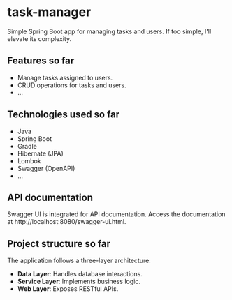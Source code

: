# task-manager

Simple Spring Boot app for managing tasks and users. If too simple, I'll elevate its complexity.

## Features so far
- Manage tasks assigned to users.
- CRUD operations for tasks and users.
- ...

## Technologies used so far
- Java
- Spring Boot
- Gradle
- Hibernate (JPA)
- Lombok
- Swagger (OpenAPI)
- ...

## API documentation
Swagger UI is integrated for API documentation. Access the documentation at http://localhost:8080/swagger-ui.html.

## Project structure so far
The application follows a three-layer architecture:
- **Data Layer**: Handles database interactions.
- **Service Layer**: Implements business logic.
- **Web Layer**: Exposes RESTful APIs.
